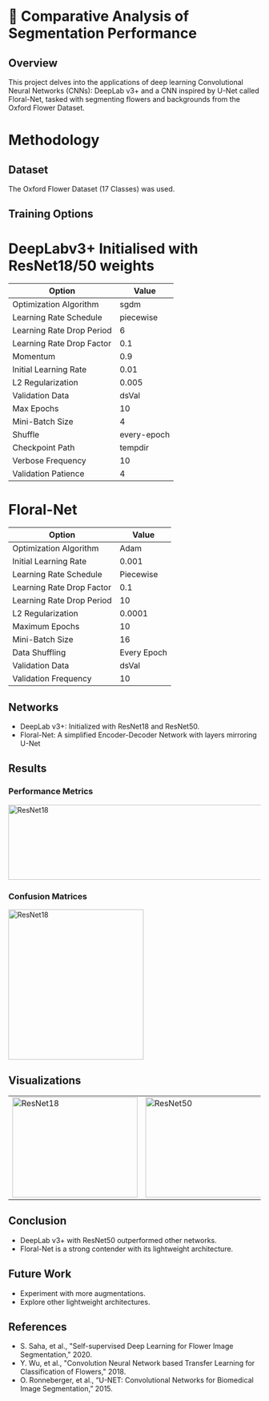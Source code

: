 # 🌸 Comparative Analysis of Segmentation Performance

## Overview
This project delves into the applications of deep learning Convolutional Neural Networks (CNNs): DeepLab v3+ and a CNN inspired by U-Net called Floral-Net, 
tasked with segmenting flowers and backgrounds from the Oxford Flower Dataset.

# Methodology

## Dataset
The Oxford Flower Dataset (17 Classes) was used.

## Training Options

# DeepLabv3+ Initialised with ResNet18/50 weights

| Option                    | Value          |
|---------------------------|----------------|
| Optimization Algorithm   | sgdm           |
| Learning Rate Schedule   | piecewise      |
| Learning Rate Drop Period| 6              |
| Learning Rate Drop Factor| 0.1            |
| Momentum                 | 0.9            |
| Initial Learning Rate    | 0.01           |
| L2 Regularization        | 0.005          |
| Validation Data          | dsVal          |
| Max Epochs               | 10             |
| Mini-Batch Size          | 4              |
| Shuffle                  | every-epoch    |
| Checkpoint Path          | tempdir        |
| Verbose Frequency        | 10             |
| Validation Patience      | 4              |

# Floral-Net

| Option                    | Value          |
|---------------------------|----------------|
| Optimization Algorithm   | Adam           |
| Initial Learning Rate    | 0.001          |
| Learning Rate Schedule   | Piecewise      |
| Learning Rate Drop Factor| 0.1            |
| Learning Rate Drop Period| 10             |
| L2 Regularization        | 0.0001         |
| Maximum Epochs           | 10             |
| Mini-Batch Size          | 16             |
| Data Shuffling           | Every Epoch    |
| Validation Data          | dsVal          |
| Validation Frequency     | 10             |

## Networks
- DeepLab v3+: Initialized with ResNet18 and ResNet50.
- Floral-Net: A simplified Encoder-Decoder Network with layers mirroring U-Net

## Results

### Performance Metrics
<img src="https://github.com/chboey/FloralNet/assets/103494565/f9a4ebde-a172-4fbb-8e38-6edd76b033a1" alt="ResNet18" width="700" height="150">

### Confusion Matrices
<img src="https://github.com/chboey/FloralNet/assets/103494565/5119eb2b-12f6-412c-bb82-1a82ebefca46" alt="ResNet18" width="270" height="300">

## Visualizations
<table>
  <tr>
    <td>
      <img src="https://github.com/chboey/FloralNet/assets/103494565/d876a24b-069e-4eec-930e-59ac446c4af3" alt="ResNet18" width="250" height="200">
    </td>
    <td>
      <img src="https://github.com/chboey/FloralNet/assets/103494565/924d634c-51bd-48e9-a846-0769df94dd69" alt="ResNet50" width="250" height="200">
    </td>
    <td>
      <img src="https://github.com/chboey/FloralNet/assets/103494565/caf88d1d-c783-4669-a1fe-5edf6ce5836f" alt="Floral-Net" width="250" height="200">
    </td>
  </tr>
</table>




## Conclusion
- DeepLab v3+ with ResNet50 outperformed other networks.
- Floral-Net is a strong contender with its lightweight architecture.

## Future Work
- Experiment with more augmentations.
- Explore other lightweight architectures.

## References
- S. Saha, et al., "Self-supervised Deep Learning for Flower Image Segmentation," 2020.
- Y. Wu, et al., "Convolution Neural Network based Transfer Learning for Classification of Flowers," 2018.
- O. Ronneberger, et al., “U-NET: Convolutional Networks for Biomedical Image Segmentation,” 2015.
